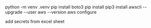 python -m venv .venv
pip install boto3
pip install
pip3 install awscli --upgrade --user
aws --version
aws configure 

add secrets from excel sheet
